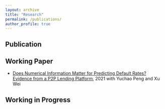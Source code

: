```yaml
---
layout: archive
title: "Research"
permalink: /publications/
author_profile: true
---
```


Publication
----------

Working Paper
----------
* [Does Numerical Information Matter for Predicting Default Rates? Evidence from a P2P Lending Platform](https://papers.ssrn.com/sol3/papers.cfm?abstract_id=4167716), 2021  with Yuchao Peng and Xu Wei

Working in Progress
----------
